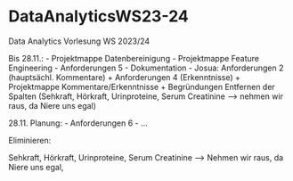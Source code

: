 # DataAnalyticsWS23-24
Data Analytics Vorlesung WS 2023/24


Bis 28.11.:
    - Projektmappe Datenbereinigung
    - Projektmappe Feature Engineering
    - Anforderungen 5
    - Dokumentation
    - Josua: Anforderungen 2 (hauptsächl. Kommentare) + Anforderungen 4 (Erkenntnisse) + Projektmappe Kommentare/Erkenntnisse + Begründungen Entfernen der Spalten (Sehkraft, Hörkraft, Urinproteine, Serum Creatinine --> nehmen wir raus, da Niere uns egal)


28.11. Planung:
    - Anforderungen 6
    - ...






Eliminieren:

Sehkraft, Hörkraft, Urinproteine, Serum Creatinine --> Nehmen wir raus, da Niere uns egal, 
